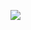 [![](https://data.jsdelivr.com/v1/package/gh/liluoao/cdn/badge)](https://www.jsdelivr.com/package/gh/liluoao/cdn)
